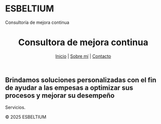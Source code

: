 # ESBELTIUM
Consultoría de mejora continua 
<!DOCTYPE html>
<html lang="es">
<head>
  <meta charset="UTF-8">
  <title>ESBELTIUM</title>
  <link rel="stylesheet" href="estilos.css">
</head>
<body>
  <header>
    <h1>Consultora de mejora continua</h1>
    <nav>
      <a href="#">Inicio</a> |
      <a href="#">Sobre mí</a> |
      <a href="#">Contacto</a>
    </nav>
  </header>

  <main>
    <h2>Brindamos soluciones personalizadas con el fin de ayudar a las empesas a optimizar sus procesos y mejorar su desempeño</h2>
    <p>Servicios.</p>
  </main>

  <footer>
    <p>&copy; 2025 ESBELTIUM</p>
  </footer>
</body>
</html>
